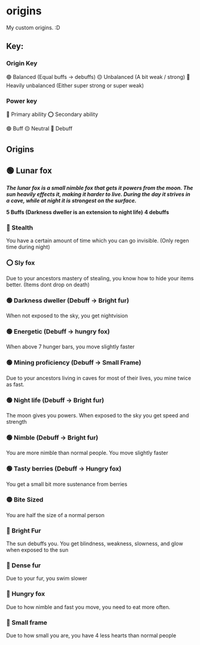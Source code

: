 # origins
My custom origins. :D
## Key:
### Origin Key
🟢 Balanced (Equal buffs -> debuffs)
🟡 Unbalanced (A bit weak / strong)
🔴 Heavily unbalanced (Either super strong or super weak)

### Power key
🔵 Primary ability
⭕ Secondary ability

🟢 Buff
🟡 Neutral
🔴 Debuff

## Origins

## 🟢 Lunar fox
***The lunar fox is a small nimble fox that gets it powers from the moon. The sun heavily effects it, making it harder to live. During the day it strives in a cave, while at night it is strongest on the surface.***

**5 Buffs (Darkness dweller is an extension to night life)**
**4 debuffs**


### 🔵 Stealth
You have a certain amount of time which you can go invisible. (Only regen time during night)

### ⭕ Sly fox
Due to your ancestors mastery of stealing, you know how to hide your items better. (Items dont drop on death)

### 🟢 Darkness dweller (Debuff -> Bright fur)
When not exposed to the sky, you get nightvision

### 🟢 Energetic (Debuff -> hungry fox)
When above 7 hunger bars, you move slightly faster

### 🟢 Mining proficiency (Debuff -> Small Frame)
Due to your ancestors living in caves for most of their lives, you mine twice as fast.

### 🟢 Night life (Debuff -> Bright fur)
The moon gives you powers. When exposed to the sky you get speed and strength

### 🟢 Nimble (Debuff -> Bright fur)
You are more nimble than normal people. You move slightly faster

### 🟢 Tasty berries (Debuff -> Hungry fox)
You get a small bit more sustenance from berries

### 🟡 Bite Sized
You are half the size of a normal person

### 🔴 Bright Fur
The sun debuffs you. You get blindness, weakness, slowness, and glow when exposed to the sun

### 🔴 Dense fur
Due to your fur, you swim slower

### 🔴 Hungry fox
Due to how nimble and fast you move, you need to eat more often.

### 🔴 Small frame
Due to how small you are, you have 4 less hearts than normal people